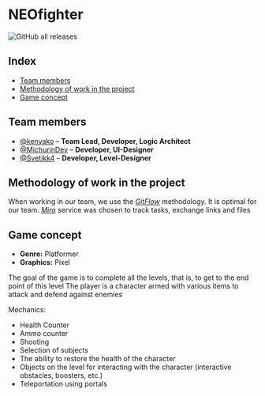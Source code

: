 # NEOfighter
![GitHub all releases](https://img.shields.io/github/downloads/kenyako/Project-PyGame/total)

## Index
* [Team members](https://github.com/kenyako/Project-PyGame/edit/master/README.md#team-members)
* [Methodology of work in the project](https://github.com/kenyako/Project-PyGame/edit/master/README.md#methodology-of-work-in-the-project)
* [Game concept](https://github.com/kenyako/Project-PyGame/edit/master/README.md#game-concept)

## Team members
* [@kenyako](https://github.com/kenyako) – **Team Lead, Developer, Logic Architect**
* [@MichurinDev](https://github.com/MichurinDev) – **Developer, UI-Designer**
* [@Svetikk4](https://github.com/Svetikk4) – **Developer, Level-Designer**

## Methodology of work in the project
When working in our team, we use the [*GitFlow*](https://www.atlassian.com/git/tutorials/comparing-workflows/gitflow-workflow) methodology.
It is optimal for our team.
*[Miro](https://miro.com/)* service was chosen to track tasks, exchange links and files

## Game concept
* **Genre:** Platformer
* **Graphics:** Pixel

The goal of the game is to complete all the levels, that is, to get to the end point of this level
The player is a character armed with various items to attack and defend against enemies

Mechanics:
* Health Counter
* Ammo counter
* Shooting
* Selection of subjects
* The ability to restore the health of the character
* Objects on the level for interacting with the character (interactive obstacles, boosters, etc.)
* Teleportation using portals
